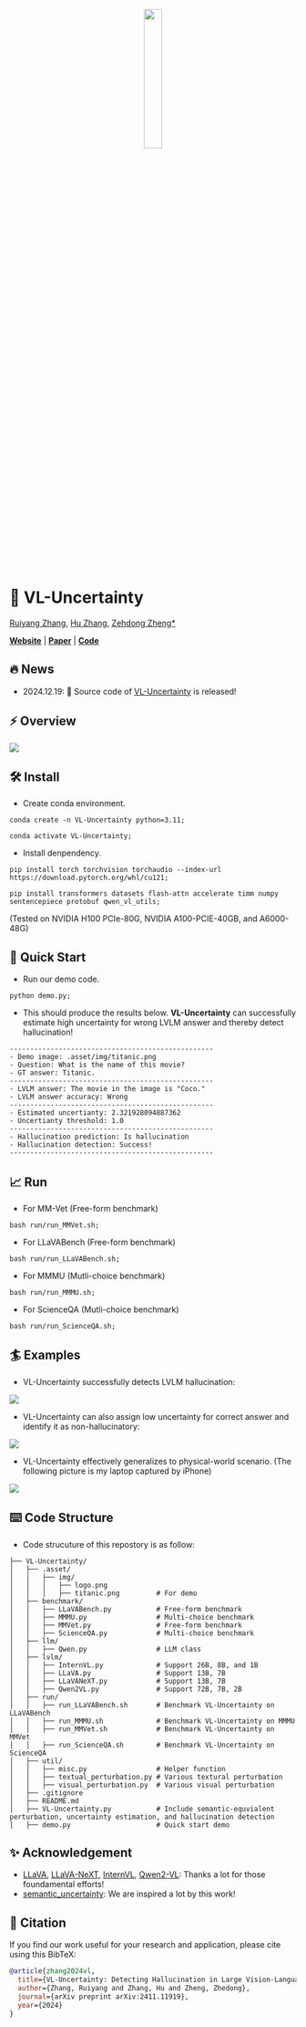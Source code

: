 <p align="center">
    <img src=".asset/img/logo.png" width="25%"> <br>
</p>

# 🔎 VL-Uncertainty

[Ruiyang Zhang](https://ruiyang-061x.github.io/), [Hu Zhang](https://huzhangcs.github.io/), [Zehdong Zheng*](https://www.zdzheng.xyz/)

**[Website](https://vl-uncertainty.github.io/)** | **[Paper](https://arxiv.org/abs/2411.11919)** | **[Code](https://github.com/Ruiyang-061X/VL-Uncertainty)**

## 🔥 News

- 2024.12.19: 🐣 Source code of [VL-Uncertainty](https://arxiv.org/abs/2411.11919) is released!

## ⚡ Overview

![](.asset/img/overview.png)

## 🛠️ Install

- Create conda environment.

```
conda create -n VL-Uncertainty python=3.11;

conda activate VL-Uncertainty;
```

- Install denpendency.

```
pip install torch torchvision torchaudio --index-url https://download.pytorch.org/whl/cu121;

pip install transformers datasets flash-attn accelerate timm numpy sentencepiece protobuf qwen_vl_utils;
```

(Tested on NVIDIA H100 PCIe-80G, NVIDIA A100-PCIE-40GB, and A6000-48G)

## 🚀 Quick Start

- Run our demo code.

```
python demo.py;
```

- This should produce the results below. **VL-Uncertainty** can successfully estimate high uncertainty for wrong LVLM answer and thereby detect hallucination!

```
--------------------------------------------------
- Demo image: .asset/img/titanic.png
- Question: What is the name of this movie?
- GT answer: Titanic.
--------------------------------------------------
- LVLM answer: The movie in the image is "Coco."
- LVLM answer accuracy: Wrong
--------------------------------------------------
- Estimated uncertianty: 2.321928094887362
- Uncertianty threshold: 1.0
--------------------------------------------------
- Hallucination prediction: Is hallucination
- Hallucination detection: Success!
--------------------------------------------------
```

## 📈 Run

- For MM-Vet (Free-form benchmark)

```
bash run/run_MMVet.sh;
```

- For LLaVABench (Free-form benchmark)

```
bash run/run_LLaVABench.sh;
```

- For MMMU (Mutli-choice benchmark)

```
bash run/run_MMMU.sh;
```

- For ScienceQA (Mutli-choice benchmark)

```
bash run/run_ScienceQA.sh;
```

## 🏄 Examples

- VL-Uncertainty successfully detects LVLM hallucination:

![](.asset/img/example_1.png)

- VL-Uncertainty can also assign low uncertainty for correct answer and identify it as non-hallucinatory:

![](.asset/img/example_2.png)

- VL-Uncertainty effectively generalizes to physical-world scenario. (The following picture is my laptop captured by iPhone)

![](.asset/img/example_3.png)

## ⌨️ Code Structure

- Code strucuture of this repostory is as follow:

```
├── VL-Uncertainty/ 
│   ├── .asset/
│   │   ├── img/
│   │   │   ├── logo.png
│   │   │   ├── titanic.png         # For demo
│   ├── benchmark/
│   │   ├── LLaVABench.py           # Free-form benchmark
│   │   ├── MMMU.py                 # Multi-choice benchmark
│   │   ├── MMVet.py                # Free-form benchmark
│   │   ├── ScienceQA.py            # Multi-choice benchmark
│   ├── llm/
│   │   ├── Qwen.py                 # LLM class
│   ├── lvlm/
│   │   ├── InternVL.py             # Support 26B, 8B, and 1B
│   │   ├── LLaVA.py                # Support 13B, 7B
│   │   ├── LLaVANeXT.py            # Support 13B, 7B
│   │   ├── Qwen2VL.py              # Support 72B, 7B, 2B
│   ├── run/
│   │   ├── run_LLaVABench.sh       # Benchmark VL-Uncertainty on LLaVABench
│   │   ├── run_MMMU.sh             # Benchmark VL-Uncertainty on MMMU
│   │   ├── run_MMVet.sh            # Benchmark VL-Uncertainty on MMVet
│   │   ├── run_ScienceQA.sh        # Benchmark VL-Uncertainty on ScienceQA
│   ├── util/
│   │   ├── misc.py                 # Helper function
│   │   ├── textual_perturbation.py # Various textural perturbation
│   │   ├── visual_perturbation.py  # Various visual perturbation
│   ├── .gitignore
│   ├── README.md
│   ├── VL-Uncertainty.py           # Include semantic-equvialent perturbation, uncertainty estimation, and hallucination detection
│   ├── demo.py                     # Quick start demo
```

## ✨ Acknowledgement

- [LLaVA](https://github.com/haotian-liu/LLaVA), [LLaVA-NeXT](https://github.com/LLaVA-VL/LLaVA-NeXT), [InternVL](https://github.com/OpenGVLab/InternVL), [Qwen2-VL](https://github.com/QwenLM/Qwen2-VL): Thanks a lot for those foundamental efforts!
- [semantic_uncertainty](https://github.com/jlko/semantic_uncertainty): We are inspired a lot by this work!


## 📎 Citation

If you find our work useful for your research and application, please cite using this BibTeX:

```bibtex
@article{zhang2024vl,
  title={VL-Uncertainty: Detecting Hallucination in Large Vision-Language Model via Uncertainty Estimation},
  author={Zhang, Ruiyang and Zhang, Hu and Zheng, Zhedong},
  journal={arXiv preprint arXiv:2411.11919},
  year={2024}
}
```

